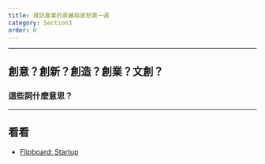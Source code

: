 ```yaml
---
title: 資訊產業的美麗與哀愁第一週
category: Section3
order: 0
---
```


---

## 創意？創新？創造？創業？文創？

### 這些詞什麼意思？

---

## 看看
+ [Flipboard: Startup](https://flipboard.com/@spring0517/startup-g52ubru6z)